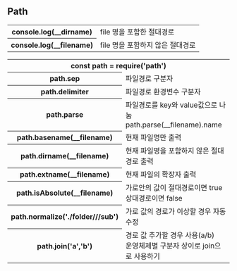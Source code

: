 ## Path

<table>
    <tr>
        <th>console.log(__dirname)</th>
        <td>file 명을 포함한 절대경로</td>
    </tr>
    <tr>
        <th>console.log(__filename)</th>
        <td>file 명을 포함하지 않은 절대경로</td>
    </tr>
</table>

<table>
    <tr>
        <th colspan="2">const path = require('path')</th>
    </tr>
    <tr>
        <th>path.sep</th>
        <td>파일경로 구분자</td>
    </tr>
    <tr>
        <th>path.delimiter</th>
        <td>파일경로 환경변수 구분자</td>
    </tr>
    <tr>
        <th>path.parse</th>
        <td>파일경로를 key와 value값으로 나눔
        <br>path.parse(__filename).name
        </td>
    </tr>
    <tr>
        <th>path.basename(__filename)</th>
        <td>현재 파일명만 출력</td>
    </tr>
    <tr>
        <th>path.dirname(__filename)</th>
        <td>현재 파일명을 포함하지 않은 절대경로 출력</td>
    </tr>
    <tr>
        <th>path.extname(__filename)</th>
        <td>현재 파일의 확장자 출력</td>
    </tr>
    <tr>
        <th>path.isAbsolute(__filename)</th>
        <td>가로안의 값이 절대경로이면 true
        <br>상대경로이면 false
        </td>
    </tr>
    <tr>
        <th>path.normalize('./folder///sub')</th>
        <td>가로 값의 경로가 이상할 경우 자동 수정</td>
    </tr>
    <tr>
        <th>path.join('a','b')</th>
        <td>경로 값 추가할 경우 사용(a/b)
        <br>운영체제별 구분자 상이로 join으로 사용하기
        </td>
    </tr>
</table>
